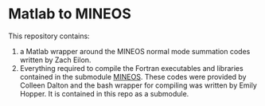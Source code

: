 # Matlab to MINEOS

This repository contains:
1) a Matlab wrapper around the MINEOS normal mode summation codes written by Zach Eilon. 
2) Everything required to compile the Fortran executables and libraries contained in the submodule [MINEOS](#MINEOS). These codes were provided by Colleen Dalton and the bash wrapper for compiling was written by Emily Hopper. It is contained in this repo as a submodule.
